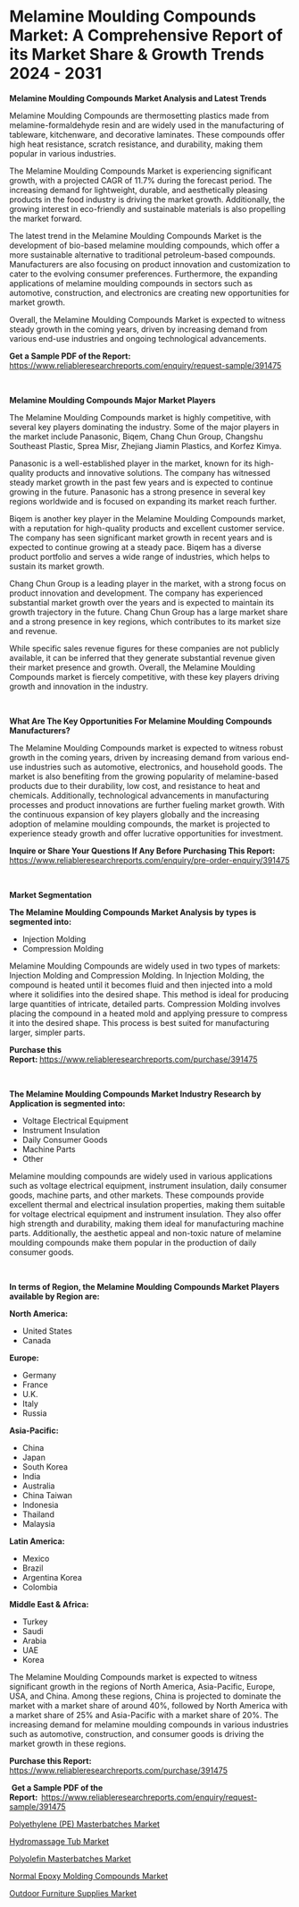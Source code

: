 <p><h1>Melamine Moulding Compounds Market: A Comprehensive Report of its Market Share & Growth Trends 2024 - 2031</h1></p><p><strong>Melamine Moulding Compounds Market Analysis and Latest Trends</strong></p>
<p><p>Melamine Moulding Compounds are thermosetting plastics made from melamine-formaldehyde resin and are widely used in the manufacturing of tableware, kitchenware, and decorative laminates. These compounds offer high heat resistance, scratch resistance, and durability, making them popular in various industries.</p><p>The Melamine Moulding Compounds Market is experiencing significant growth, with a projected CAGR of 11.7% during the forecast period. The increasing demand for lightweight, durable, and aesthetically pleasing products in the food industry is driving the market growth. Additionally, the growing interest in eco-friendly and sustainable materials is also propelling the market forward.</p><p>The latest trend in the Melamine Moulding Compounds Market is the development of bio-based melamine moulding compounds, which offer a more sustainable alternative to traditional petroleum-based compounds. Manufacturers are also focusing on product innovation and customization to cater to the evolving consumer preferences. Furthermore, the expanding applications of melamine moulding compounds in sectors such as automotive, construction, and electronics are creating new opportunities for market growth.</p><p>Overall, the Melamine Moulding Compounds Market is expected to witness steady growth in the coming years, driven by increasing demand from various end-use industries and ongoing technological advancements.</p></p>
<p><strong>Get a Sample PDF of the Report:&nbsp;</strong> <a href="https://www.reliableresearchreports.com/enquiry/request-sample/391475">https://www.reliableresearchreports.com/enquiry/request-sample/391475</a></p>
<p>&nbsp;</p>
<p><strong>Melamine Moulding Compounds Major Market Players</strong></p>
<p><p>The Melamine Moulding Compounds market is highly competitive, with several key players dominating the industry. Some of the major players in the market include Panasonic, Biqem, Chang Chun Group, Changshu Southeast Plastic, Sprea Misr, Zhejiang Jiamin Plastics, and Korfez Kimya.</p><p>Panasonic is a well-established player in the market, known for its high-quality products and innovative solutions. The company has witnessed steady market growth in the past few years and is expected to continue growing in the future. Panasonic has a strong presence in several key regions worldwide and is focused on expanding its market reach further.</p><p>Biqem is another key player in the Melamine Moulding Compounds market, with a reputation for high-quality products and excellent customer service. The company has seen significant market growth in recent years and is expected to continue growing at a steady pace. Biqem has a diverse product portfolio and serves a wide range of industries, which helps to sustain its market growth.</p><p>Chang Chun Group is a leading player in the market, with a strong focus on product innovation and development. The company has experienced substantial market growth over the years and is expected to maintain its growth trajectory in the future. Chang Chun Group has a large market share and a strong presence in key regions, which contributes to its market size and revenue.</p><p>While specific sales revenue figures for these companies are not publicly available, it can be inferred that they generate substantial revenue given their market presence and growth. Overall, the Melamine Moulding Compounds market is fiercely competitive, with these key players driving growth and innovation in the industry.</p></p>
<p>&nbsp;</p>
<p><strong>What Are The Key Opportunities For Melamine Moulding Compounds Manufacturers?</strong></p>
<p><p>The Melamine Moulding Compounds market is expected to witness robust growth in the coming years, driven by increasing demand from various end-use industries such as automotive, electronics, and household goods. The market is also benefiting from the growing popularity of melamine-based products due to their durability, low cost, and resistance to heat and chemicals. Additionally, technological advancements in manufacturing processes and product innovations are further fueling market growth. With the continuous expansion of key players globally and the increasing adoption of melamine moulding compounds, the market is projected to experience steady growth and offer lucrative opportunities for investment.</p></p>
<p><strong>Inquire or Share Your Questions If Any Before Purchasing This Report:</strong> <a href="https://www.reliableresearchreports.com/enquiry/pre-order-enquiry/391475">https://www.reliableresearchreports.com/enquiry/pre-order-enquiry/391475</a></p>
<p>&nbsp;</p>
<p><strong>Market Segmentation</strong></p>
<p><strong>The Melamine Moulding Compounds Market Analysis by types is segmented into:</strong></p>
<p><ul><li>Injection Molding</li><li>Compression Molding</li></ul></p>
<p><p>Melamine Moulding Compounds are widely used in two types of markets: Injection Molding and Compression Molding. In Injection Molding, the compound is heated until it becomes fluid and then injected into a mold where it solidifies into the desired shape. This method is ideal for producing large quantities of intricate, detailed parts. Compression Molding involves placing the compound in a heated mold and applying pressure to compress it into the desired shape. This process is best suited for manufacturing larger, simpler parts.</p></p>
<p><strong>Purchase this Report:&nbsp;</strong><a href="https://www.reliableresearchreports.com/purchase/391475">https://www.reliableresearchreports.com/purchase/391475</a></p>
<p>&nbsp;</p>
<p><strong>The Melamine Moulding Compounds Market Industry Research by Application is segmented into:</strong></p>
<p><ul><li>Voltage Electrical Equipment</li><li>Instrument Insulation</li><li>Daily Consumer Goods</li><li>Machine Parts</li><li>Other</li></ul></p>
<p><p>Melamine moulding compounds are widely used in various applications such as voltage electrical equipment, instrument insulation, daily consumer goods, machine parts, and other markets. These compounds provide excellent thermal and electrical insulation properties, making them suitable for voltage electrical equipment and instrument insulation. They also offer high strength and durability, making them ideal for manufacturing machine parts. Additionally, the aesthetic appeal and non-toxic nature of melamine moulding compounds make them popular in the production of daily consumer goods.</p></p>
<p>&nbsp;</p>
<p><strong>In terms of Region, the Melamine Moulding Compounds Market Players available by Region are:</strong></p>
<p>
    <p> <strong> North America: </strong>
        <ul>
            <li>United States</li>
            <li>Canada</li>
        </ul>
        </p> 
    <p> <strong> Europe: </strong>
        <ul>
            <li>Germany</li>
            <li>France</li>
            <li>U.K.</li>
            <li>Italy</li>
            <li>Russia</li>
        </ul>
        </p> 
    <p> <strong> Asia-Pacific: </strong>
        <ul>
            <li>China</li>
            <li>Japan</li>
            <li>South Korea</li>
            <li>India</li>
            <li>Australia</li>
            <li>China Taiwan</li>
            <li>Indonesia</li>
            <li>Thailand</li>
            <li>Malaysia</li>
        </ul>
        </p> 
    <p> <strong> Latin America: </strong>
        <ul>
            <li>Mexico</li>
            <li>Brazil</li>
            <li>Argentina Korea</li>
            <li>Colombia</li>
        </ul>
        </p> 
    <p> <strong> Middle East & Africa: </strong>
        <ul>
            <li>Turkey</li>
            <li>Saudi</li>
            <li>Arabia</li>
            <li>UAE</li>
            <li>Korea</li>
        </ul>
    </p>
    </p>
<p><p>The Melamine Moulding Compounds market is expected to witness significant growth in the regions of North America, Asia-Pacific, Europe, USA, and China. Among these regions, China is projected to dominate the market with a market share of around 40%, followed by North America with a market share of 25% and Asia-Pacific with a market share of 20%. The increasing demand for melamine moulding compounds in various industries such as automotive, construction, and consumer goods is driving the market growth in these regions.</p></p>
<p><strong>Purchase this Report: </strong><a href="https://www.reliableresearchreports.com/purchase/391475">https://www.reliableresearchreports.com/purchase/391475</a></p>
<p>&nbsp;<strong>Get a Sample PDF of the Report:&nbsp;&nbsp;</strong><a href="https://www.reliableresearchreports.com/enquiry/request-sample/391475">https://www.reliableresearchreports.com/enquiry/request-sample/391475</a></p>
<p><strong></strong></p>
<p><p><a href="https://silk-columnist-571.notion.site/Polyethylene-PE-Masterbatches-Market-Share-Market-New-Trends-Analysis-Report-By-Type-By-Applica-7f49535f81614a8b9e1f5ada33c400a8">Polyethylene (PE) Masterbatches Market</a></p><p><a href="https://view.publitas.com/reportprime-1/hydromassage-tub-market-size-growing-and-forecasted-for-period-from-2024-2031-and-provides-complete-market-analysis-of-this-market/">Hydromassage Tub Market</a></p><p><a href="https://cat-emmental-94b.notion.site/Polyolefin-Masterbatches-Market-Research-Report-Provides-Critical-Insights-that-can-help-Shape-Busin-c782fbac85b5428683726df7c9d313e7">Polyolefin Masterbatches Market</a></p><p><a href="https://github.com/edytherolanlouisejk1miz0wig/Market-Research-Report-List-1/blob/main/normal-epoxy-molding-compounds-market.md">Normal Epoxy Molding Compounds Market</a></p><p><a href="https://view.publitas.com/reportprime-1/outdoor-furniture-supplies-market-size-growth-outlook-from-2024-to-2031-projecting-at-markets-trends-analysis-by-application-regional-outlook-and-revenue/">Outdoor Furniture Supplies Market</a></p></p>